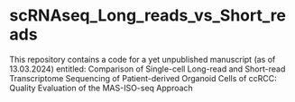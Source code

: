 # scRNAseq_Long_reads_vs_Short_reads
This repository contains a code for a yet unpublished manuscript (as of 13.03.2024) entitled: Comparison of Single-cell Long-read and Short-read Transcriptome Sequencing of Patient-derived Organoid Cells of ccRCC: Quality Evaluation of the MAS-ISO-seq Approach 
